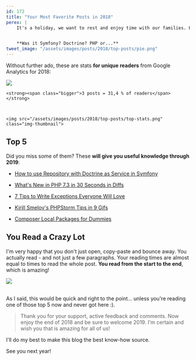 ```yaml
---
id: 172
title: "Your Most Favorite Posts in 2018"
perex: |
    It's a holiday, we want to rest and enjoy time with our families. Hence I won't bother you with a complex topic, but finish this year with the simple post instead. A post about the most read post in 2018.


    **Was it Symfony? Doctrine? PHP or...**
tweet_image: "/assets/images/posts/2018/top-posts/pie.png"
---
```


Without further ado, these are stats **for unique readers** from Google Analytics for 2018:

<div class="text-center pt-3">
    <img src="/assets/images/posts/2018/top-posts/pie.png" class="mr-5">

    <strong><span class="bigger">3 posts = 31,4 % of readers</span></strong>



    <img src="/assets/images/posts/2018/top-posts/top-stats.png" class="img-thumbnail">
</div>

## Top 5

Did you miss some of them? These **will give you useful knowledge through 2019**:

- [How to use Repository with Doctrine as Service in Symfony](/blog/2017/10/16/how-to-use-repository-with-doctrine-as-service-in-symfony/)

- [What's New in PHP 7.3 in 30 Seconds in Diffs](/blog/2018/08/16/whats-new-in-php-73-in-30-seconds-in-diffs/)

- [7 Tips to Write Exceptions Everyone Will Love](/blog/2018/09/17/7-tips-to-write-exceptions-everyone-will-love/)

- [Kirill Smelov's PHPStorm Tips in 9 Gifs](/blog/2018/12/13/kirill-smelov-s-phpstorm-tips-in-9-gifs/)

- [Composer Local Packages for Dummies](/blog/2017/12/25/composer-local-packages-for-dummies/)


## You Read a Crazy Lot

I'm very happy that you don't just open, copy-paste and bounce away. You actually read - and not just a few paragraphs. Your reading times are almost equal to times to read the whole post. **You read from the start to the end**, which is amazing!

<div class="text-center">
    <img src="/assets/images/posts/2018/top-posts/time.png" class="img-thumbnail">
</div>

<br>

As I said, this would be quick and right to the point... unless you're reading one of those top 5 now and never got here :).

<blockquote class="blockquote">
    Thank you for your support, active feedback and comments. Now enjoy the end of 2018 and be sure to welcome 2019. I'm certain and wish you that is amazing for all of us!
</blockquote>

I'll do my best to make this blog the best know-how source.

See you next year!
